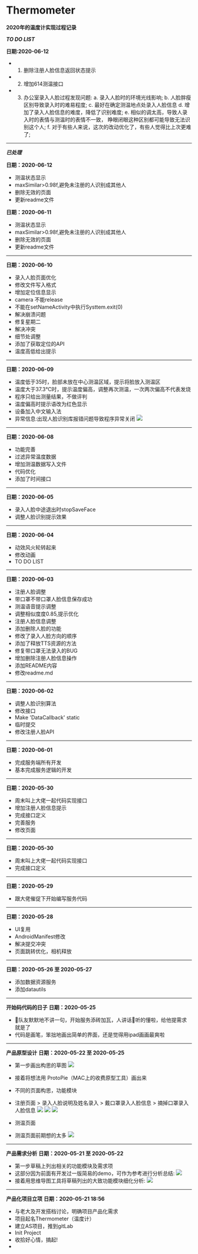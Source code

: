 # Thermometer

**2020年的温度计实现过程记录**


***TO DO LIST***

**日期:2020-06-12**

* 1. 删除注册人脸信息返回状态提示
* 2. 增加614测温接口
* 3. 办公室录入人脸过程发现问题:
     a. 录入人脸时的环境光线影响;
     b. 人脸胖瘦区别导致录入时的难易程度;
     c. 最好在确定测温地点处录入人脸信息
     d. 增加了录入人脸信息的难度，降低了识别难度;
     e. 相似的调太高，导致人录入时的表情与测温时的表情不一致，
        睁眼闭眼这种区别都可能导致无法识别这个人;
     f. 对于有些人来说，这次的改动优化了，有些人觉得比上次更难了;


***

***已处理***

**日期：2020-06-12**

* 测温状态显示
* maxSimilar>0.98f,避免未注册的人识别成其他人
* 删除无效的页面
* 更新readme文件


**日期：2020-06-11**

* 测温状态显示
* maxSimilar>0.98f,避免未注册的人识别成其他人
* 删除无效的页面
* 更新readme文件


***

**日期：2020-06-10**

* 录入人脸页面优化
* 修改文件写入格式
* 增加定位信息显示
* camera 不能release
* 不能在setNameActivity中执行Systtem.exit(0)
* 解决崩溃问题
* 修复星期二
* 解决冲突
* 细节处调整
* 添加了获取定位的API
* 温度高低给出提示


***

**日期：2020-06-09**

* 温度低于35时，脸部未放在中心测温区域，提示将脸放入测温区
* 温度大于37.3℃时，提示温度偏高，调整再次测温，一次两次偏高不代表发烧
* 程序只给出测量结果，不做评判
* 温度偏高时提示语改为红色显示
* 设备加入中文输入法
* 异常信息:出现人脸识别库报错问题导致程序异常关闭
![](images/bugimg/libarcsoft_face_so.jpg)

***

**日期：2020-06-08**

* 功能完善
* 过滤异常温度数据
* 增加测温数据写入文件
* 代码优化
* 添加了时间接口


***

**日期：2020-06-05**

* 录入人脸中途退出时stopSaveFace
* 调整人脸识别提示效果

***

**日期：2020-06-04**

* 动效风火轮转起来
* 修改动画
* TO DO LIST


***

**日期：2020-06-03**

* 注册人脸调整
* 带口罩不带口罩人脸信息保存成功
* 测温语音提示调整
* 调整相似度度0.85,提示优化
* 注册人脸信息调整
* 添加删除人脸的功能
* 修改了录入人脸方向的顺序
* 添加了释放TTS资源的方法
* 修复带口罩无法录入的BUG
* 增加删除注册人脸信息操作
* 添加README内容
* 修改readme.md


***

**日期：2020-06-02**

* 调整人脸识别算法
* 修改接口
* Make 'DataCallback' static
* 临时提交
* 修改注册人脸API

***

**日期：2020-06-01**

* 完成服务端所有开发
* 基本完成服务逻辑的开发

***

**日期：2020-05-30**

* 周末叫上大佬一起代码实现接口
* 增加注册人脸信息提示
* 完成接口定义
* 完善服务
* 修改页面


***

**日期：2020-05-30**

* 周末叫上大佬一起代码实现接口
* 完成接口定义



***

**日期：2020-05-29**

* 跟大佬催促下开始编写服务代码


***

**日期：2020-05-28**

* UI复用
* AndroidManifest修改
* 解决提交冲突
* 页面跳转优化，相机释放


***

**日期：2020-05-26 至 2020-05-27**

* 添加数据资源服务
* 添加datautils


***

**开始码代码的日子**
**日期：2020-05-25**

* 🐖队友默默地不讲一句，开始服务添砖加瓦，人讲话🐖听的懂啦，给他提需求就是了
* 代码是画笔，笨拙地画出简单的界面，还是觉得用ipad画画最爽啦



***


**产品原型设计**
**日期：2020-05-22 至 2020-05-25**

* 第一步画出构思的草图
![](images/yuanxing_caogao.jpg)

* 接着将想法用 ProtoPie（MAC上的收费原型工具）画出来
* 不同的页面构思，功能模块
* 注册页面 > 录入人脸说明及姓名录入  > 戴口罩录入人脸信息  > 摘掉口罩录入人脸信息
![](images/set_name_page.jpg)  ![](images/register_mask.jpg)    ![](images/register_nomask.jpg)

* 测温页面
* 测温页面前期想的太多
![](images/temperature_page.jpg)


***

**产品需求分析**
**日期：2020-05-21 至 2020-05-22**

* 第一步草稿上列出相关的功能模块及需求项
* 这部分因为前面有开发过一版简易的demo，可作为参考进行分析总结:
![](images/need_caogao.jpg)
* 接着用思维导图工具将草稿列出的大致功能模块细化分析:
![](images/needs_1.png)


***

**产品化项目立项**
**日期：2020-05-21 18:56**

* 与老大及开发搭档讨论，明确项目产品化需求
* 项目起名Thermometer（温度计）
* 建立AS项目，推到gitLab
* Init Project
* 收拾好心情，搞起!
*